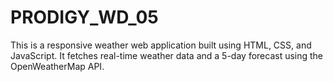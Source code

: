 # PRODIGY_WD_05
This is a responsive weather web application built using HTML, CSS, and JavaScript. It fetches real-time weather data and a 5-day forecast using the OpenWeatherMap API.

